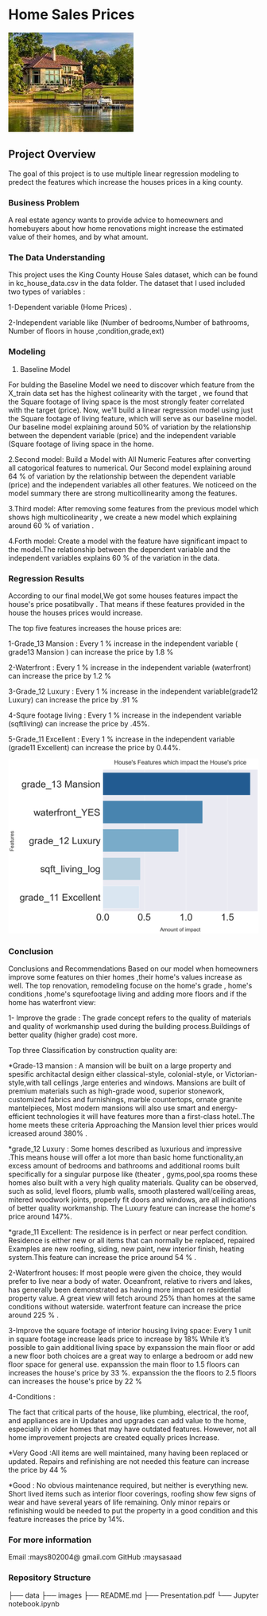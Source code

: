 # Home Sales Prices

![images.jpg](data/image/images.jpg)


## Project Overview

The goal of this project is to use multiple linear regression modeling to predect the features which increase the houses prices in a king county.

### Business Problem

A real estate agency wants to provide advice to homeowners and homebuyers about how home renovations might increase the estimated value of their homes, and by what amount.

### The Data Understanding

This project uses the King County House Sales dataset, which can be found in kc_house_data.csv in the data folder. 
The dataset that I used included two types of variables :

1-Dependent variable (Home Prices) .

2-Independent variable like (Number of bedrooms,Number of bathrooms, Number of floors in house ,condition,grade,ext)

### Modeling

1. Baseline Model

For bulding the Baseline Model we need to discover which feature from the X_train data set has the highest colinearity with the target , we found that the Square footage of living space is the most strongly feater correlated with the target (price).
Now, we'll build a linear regression model using just the Square footage of living feature, which will serve as our baseline model.
Our baseline model explaining around 50% of variation  by the relationship between the dependent variable (price) and the independent variable (Square footage of living space in the home.

2.Second model:
Build a Model with All Numeric Features after converting all catogorical features to numerical.
Our Second model explaining around 64 % of variation  by the relationship between the dependent variable (price) and the independent variables all other features.
We noticeed on the model summary there are strong multicollinearity among the features.

3.Third model:
After removing some features from the previous model which shows high multicolinearity , we create a new model which explaining around 60 % of variation .

4.Forth model:
Create a model with the feature have significant impact to the model.The relationship between the dependent variable and the independent variables explains 60 % of the variation in the data.

### Regression Results
According to our final model,We got some houses features impact the house's price posatibvally .
That means if these features provided in the house the houses prices would increase.

The top five features increases the house prices are:

1-Grade_13 Mansion : Every 1 % increase in the independent variable ( grade13 Mansion ) can increase the price by 1.8 %

2-Waterfront : Every 1 % increase in the independent variable (waterfront) can increase the price by 1.2 %

3-Grade_12 Luxury : Every 1 % increase in the independent variable(grade12 Luxury) can increase the price by 
.91 %

4-Squre footage living : Every 1 % increase in the independent variable (sqftliving) can increase the price by
.45%.

5-Grade_11 Excellent : Every 1 % increase in the independent variable (grade11 Excellent) can increase the price by 0.44%.

![result2.png](data/image/result2.png)

### Conclusion

Conclusions and Recommendations
Based on our model when homeowners improve some features on thier homes ,their home's values increase as well. The top renovation, remodeling focuse on the home's grade , home's conditions ,home's squrefootage living and adding more floors and if the home has waterfront view:

1- Improve the grade : The grade concept refers to the quality of materials and quality of workmanship used during the building process.Buildings of better quality (higher grade) cost more.

Top three Classification by construction quality are:

*Grade-13 mansion : A mansion will be built on a large property and spesific architactal design either classical-style, colonial-style, or Victorian-style,with tall cellings ,large enteries and windows. Mansions are built of premium materials such as high-grade wood, superior stonework, customized fabrics and furnishings, marble countertops, ornate granite mantelpieces, Most modern mansions will also use smart and energy-efficient technologies it will have features more than a first-class hotel..The home meets these criteria Approaching the Mansion level thier prices would icreased around 380% .

*grade_12 Luxury : Some homes described as luxurious and impressive .This means house will offer a lot more than basic home functionality,an excess amount of bedrooms and bathrooms and additional rooms built specifically for a singular purpose like (theater , gyms,pool,spa rooms these homes also built with a very high quality materials. Quality can be observed, such as solid, level floors, plumb walls, smooth plastered wall/ceiling areas, mitered woodwork joints, properly fit doors and windows, are all indications of better quality workmanship. The Luxury feature can increase the home's price around 147%.

*grade_11 Excellent: The residence is in perfect or near perfect condition. Residence is either new or all items that can normally be replaced, repaired Examples are new roofing, siding, new paint, new interior finish, heating system.This feature can increase the price around 54 % .

2-Waterfront houses: If most people were given the choice, they would prefer to live near a body of water. Oceanfront, relative to rivers and lakes, has generally been demonstrated as having more impact on residential property value. A great view will fetch around 25% than homes at the same conditions without waterside. waterfront feature can increase the price around 225 % .

3-Improve the square footage of interior housing living space: Every 1 unit in square footage increase leads price to increase by 18% While it’s possible to gain additional living space by expanssion the main floor or add a new floor both choices are a great way to enlarge a bedroom or add new floor space for general use. expanssion the main floor to 1.5 floors can increases the house's price by 33 %. expanssion the the floors to 2.5 floors can increases the house's price by 22 %

4-Conditions :

The fact that critical parts of the house, like plumbing, electrical, the roof, and appliances are in Updates and upgrades can add value to the home, especially in older homes that may have outdated features. However, not all home improvement projects are created equally prices lncrease.

*Very Good :All items are well maintained, many having been replaced or updated. Repairs and refinishing are not needed this feature can increase the price by 44 %

*Good : No obvious maintenance required, but neither is everything new. Short lived items such as interior floor coverings, roofing show few signs of wear and have several years of life remaining. Only minor repairs or refinishing would be needed to put the property in a good condition and this feature increases the price by 14%.



### For more information

Email :mays802004@ gmail.com
GitHub :maysasaad

### Repository Structure

├── data
├── images
├── README.md
├── Presentation.pdf
└── Jupyter notebook.ipynb


